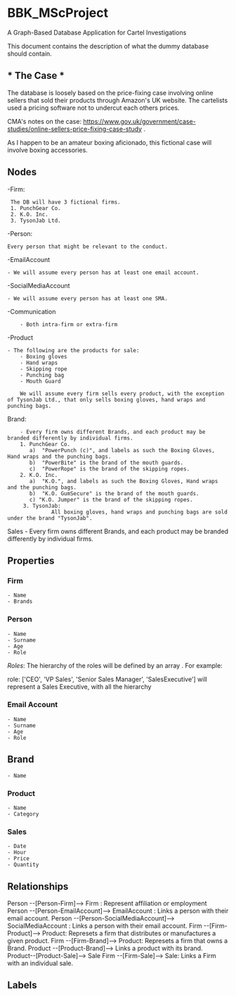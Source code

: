 # BBK_MScProject
A Graph-Based Database Application for Cartel Investigations

This document contains the description of what the dummy database should contain.

## * The Case *

The database is loosely based on the price-fixing case involving online sellers that sold their products through Amazon's UK website. The cartelists used a pricing software not to undercut each others prices.

CMA's notes on the case:
https://www.gov.uk/government/case-studies/online-sellers-price-fixing-case-study . 

As I happen to be an amateur boxing aficionado, this fictional case will involve boxing accessories.


## Nodes

 -Firm: 
 
	 The DB will have 3 fictional firms.
	 1. PunchGear Co.
	 2. K.O. Inc.
	 3. TysonJab Ltd.

-Person:

	Every person that might be relevant to the conduct.

-EmailAccount

	- We will assume every person has at least one email account.

-SocialMediaAccount

	- We will assume every person has at least one SMA.

-Communication

		- Both intra-firm or extra-firm

-Product

	- The following are the products for sale:
		- Boxing gloves
		- Hand wraps
		- Skipping rope
		- Punching bag
		- Mouth Guard
	
		We will assume every firm sells every product, with the exception of TysonJab Ltd., that only sells boxing gloves, hand wraps and punching bags.

Brand:

		- Every firm owns different Brands, and each product may be branded differently by individual firms.
		1. PunchGear Co.
		   a)  "PowerPunch (c)", and labels as such the Boxing Gloves, Hand wraps and the punching bags.
		   b)  "PowerBite" is the brand of the mouth guards.
		   c)  "PowerRope" is the brand of the skipping ropes.
		2. K.O. Inc.
		   a)  "K.O.", and labels as such the Boxing Gloves, Hand wraps and the punching bags.
		   b)  "K.O. GumSecure" is the brand of the mouth guards.
		   c) "K.O. Jumper" is the brand of the skipping ropes.
		 3. TysonJab:
				  All boxing gloves, hand wraps and punching bags are sold under the brand "TysonJab".
		
		
Sales
		- Every firm owns different Brands, and each product may be branded differently by individual firms. 

## Properties

### Firm
	- Name
	- Brands
	

### Person
	- Name
	- Surname
	- Age
	- Role

*Roles*:  The hierarchy of the roles will be defined by an array . For example:

role: ['CEO', 'VP Sales', 'Senior Sales Manager', 'SalesExecutive'] will represent a Sales Executive, with all the hierarchy

### Email Account
	- Name
	- Surname
	- Age
	- Role

## Brand
	- Name

### Product
	- Name
	- Category

### Sales
	- Date
	- Hour
	- Price
	- Quantity

## Relationships

Person --[Person-Firm]--> Firm : Represent affiliation or employment
Person --[Person-EmailAccount]--> EmailAccount  : Links a person with their email account.
Person --[Person-SocialMediaAccount]--> SocialMediaAccount : Links a person with their email account.
Firm --[Firm-Product]--> Product: Represets a firm that distributes or manufactures a given product.
Firm --[Firm-Brand]--> Product: Represets a firm that owns a Brand.
Product --[Product-Brand]--> Links a product with its brand. 
Product--[Product-Sale]--> Sale 
Firm --[Firm-Sale]--> Sale: Links a Firm with an individual sale.



## Labels



